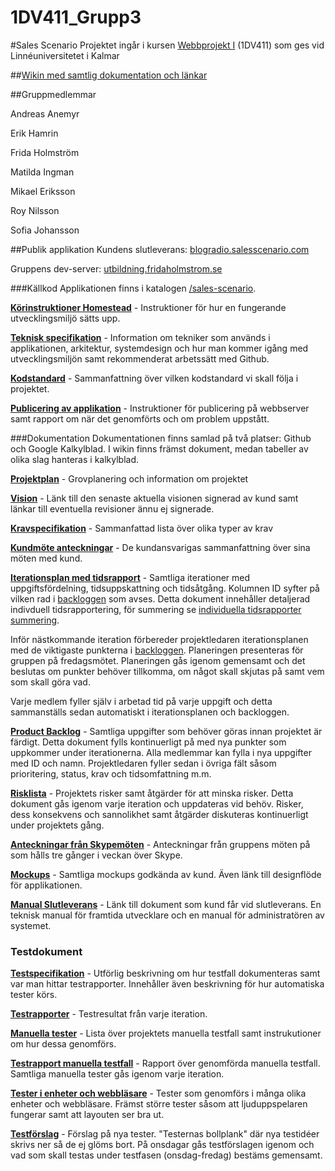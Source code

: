 # 1DV411_Grupp3

#Sales Scenario
Projektet ingår i kursen [Webbprojekt I](https://coursepress.lnu.se/kurs/webbprojekt-i/) (1DV411) som ges vid Linnéuniversitetet i Kalmar

##[Wikin med samtlig dokumentation och länkar](https://github.com/rn222cx/1DV411_Grupp3/wiki)

##Gruppmedlemmar

Andreas Anemyr

Erik Hamrin

Frida Holmström

Matilda Ingman

Mikael Eriksson

Roy Nilsson

Sofia Johansson


##Publik applikation
Kundens slutleverans: [blogradio.salesscenario.com](http://blogradio.salesscenario.com)

Gruppens dev-server: [utbildning.fridaholmstrom.se](http://utbildning.fridaholmstrom.se)

###Källkod
Applikationen finns i katalogen [/sales-scenario](https://github.com/mickeeri/sales-scenario/tree/master/sales-scenario).

**[Körinstruktioner Homestead](https://github.com/mickeeri/sales-scenario/wiki/K%C3%B6rinstruktioner-Homestead)** - Instruktioner för hur en fungerande utvecklingsmiljö sätts upp.

**[Teknisk specifikation](https://github.com/rn222cx/1DV411_Grupp3/wiki/Teknisk-specifikation)** - Information om tekniker som används i applikationen, arkitektur, systemdesign och hur man kommer igång med utvecklingsmiljön samt rekommenderat arbetssätt med Github.

**[Kodstandard](https://github.com/rn222cx/1DV411_Grupp3/wiki/Kodstandard)** - Sammanfattning över vilken kodstandard vi skall följa i projektet.

**[Publicering av applikation](https://github.com/rn222cx/1DV411_Grupp3/wiki/Publicering-av-applikation)** - Instruktioner för publicering på  webbserver samt rapport om när det genomförts och om problem uppstått.

###Dokumentation
Dokumentationen finns samlad på två platser: Github och Google Kalkylblad. I wikin finns främst dokument, medan tabeller av olika slag hanteras i kalkylblad.

**[Projektplan](https://github.com/rn222cx/1DV411_Grupp3/wiki/Projektplan)** - Grovplanering och information om projektet
 
**[Vision](https://github.com/rn222cx/1DV411_Grupp3/wiki/Vision)** - Länk till den senaste aktuella visionen signerad av kund samt länkar till eventuella revisioner ännu ej signerade.

**[Kravspecifikation](https://github.com/rn222cx/1DV411_Grupp3/wiki/kravspecifikation)** - Sammanfattad lista över olika typer av krav

**[Kundmöte anteckningar](https://github.com/rn222cx/1DV411_Grupp3/wiki/Kundmöte-anteckningar)** - De kundansvarigas sammanfattning över sina möten med kund.

**[Iterationsplan med tidsrapport](https://docs.google.com/spreadsheets/d/1-D76faNc3Kuc74oD8OJzH_HKf5gSesR88i4GvBXw2cM/edit?pref=2&pli=1#gid=0)** - Samtliga iterationer med uppgiftsfördelning, tidsuppskattning och tidsåtgång. Kolumnen ID syfter på vilken rad i [backloggen](https://docs.google.com/spreadsheets/d/1-D76faNc3Kuc74oD8OJzH_HKf5gSesR88i4GvBXw2cM/edit?pref=2&pli=1#gid=2040506503) som avses. Detta dokument innehåller detaljerad indivduell tidsrapportering, för summering se [individuella tidsrapporter summering](https://docs.google.com/spreadsheets/d/1-D76faNc3Kuc74oD8OJzH_HKf5gSesR88i4GvBXw2cM/edit#gid=615172291).



Inför nästkommande iteration förbereder projektledaren iterationsplanen med de viktigaste punkterna i [backloggen](https://docs.google.com/spreadsheets/d/1-D76faNc3Kuc74oD8OJzH_HKf5gSesR88i4GvBXw2cM/edit?pref=2&pli=1#gid=2040506503). Planeringen presenteras för gruppen på fredagsmötet. Planeringen gås igenom gemensamt och det beslutas om punkter behöver tillkomma, om något skall skjutas på samt vem som skall göra vad.

Varje medlem fyller själv i arbetad tid på varje uppgift och detta sammanställs sedan automatiskt i iterationsplanen och backloggen.

**[Product Backlog](https://docs.google.com/spreadsheets/d/1-D76faNc3Kuc74oD8OJzH_HKf5gSesR88i4GvBXw2cM/edit?pref=2&pli=1#gid=2040506503)** - Samtliga uppgifter som behöver göras innan projektet är färdigt. Detta dokument fylls kontinuerligt på med nya punkter som uppkommer under iterationerna. Alla medlemmar kan fylla i nya uppgifter med ID och namn. Projektledaren fyller sedan i övriga fält såsom prioritering, status, krav och tidsomfattning m.m. 

**[Risklista](https://docs.google.com/spreadsheets/d/1-D76faNc3Kuc74oD8OJzH_HKf5gSesR88i4GvBXw2cM/edit?pref=2&pli=1#gid=688292102)** - Projektets risker samt åtgärder för att minska risker. Detta dokument gås igenom varje iteration och uppdateras vid behöv. Risker, dess konsekvens och sannolikhet samt åtgärder diskuteras kontinuerligt under projektets gång.

**[Anteckningar från Skypemöten](https://github.com/rn222cx/1DV411_Grupp3/wiki/Skypem%C3%B6te-anteckningar)** - Anteckningar från gruppens möten på som hålls tre gånger i veckan över Skype.

**[Mockups](https://github.com/rn222cx/1DV411_Grupp3/blob/master/design/README.md)** - Samtliga mockups godkända av kund. Även länk till designflöde för applikationen.

**[Manual Slutleverans](https://github.com/rn222cx/1DV411_Grupp3/wiki/Manual-Slutleverans)** - Länk till dokument som kund får vid slutleverans. En teknisk manual för framtida utvecklare och en manual för administratören av systemet.

### Testdokument
**[Testspecifikation](https://github.com/rn222cx/1DV411_Grupp3/wiki/Testspecifikation)** - Utförlig beskrivning om hur testfall dokumenteras samt var man hittar testrapporter. Innehåller även beskrivning för hur automatiska tester körs.

**[Testrapporter](https://github.com/rn222cx/1DV411_Grupp3/wiki/Testrapporter)** - Testresultat från varje iteration. 

**[Manuella tester](https://docs.google.com/spreadsheets/d/1dDWbZILeAmRntMPzCi-98c64xXvfXwfCxUklWVjcEzI/edit?pref=2&pli=1#gid=1913271607)** - Lista över projektets manuella testfall samt instrukutioner om hur dessa genomförs.

**[Testrapport manuella testfall](https://docs.google.com/spreadsheets/d/1dDWbZILeAmRntMPzCi-98c64xXvfXwfCxUklWVjcEzI/edit?usp=sharing)** - Rapport över genomförda manuella testfall. Samtliga manuella tester gås igenom varje iteration. 

**[Tester i  enheter och webbläsare](https://docs.google.com/spreadsheets/d/1dDWbZILeAmRntMPzCi-98c64xXvfXwfCxUklWVjcEzI/edit#gid=903271585)** - Tester som genomförs i många olika enheter och webbläsare. Främst större tester såsom att ljuduppspelaren fungerar samt att layouten ser bra ut.

**[Testförslag](https://docs.google.com/spreadsheets/d/1dDWbZILeAmRntMPzCi-98c64xXvfXwfCxUklWVjcEzI/edit#gid=756904634)** - Förslag på nya tester. "Testernas bollplank" där nya testidéer skrivs ner så de ej glöms bort. På onsdagar gås testförslagen igenom och vad som skall testas under testfasen (onsdag-fredag) bestäms gemensamt. 

